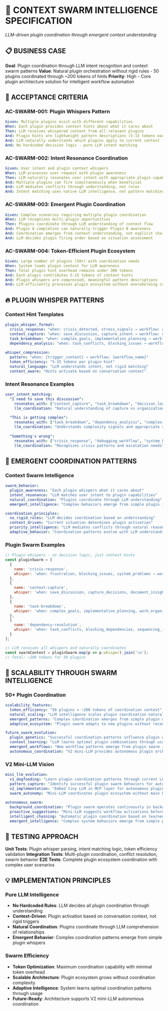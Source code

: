 # 🧠 CONTEXT SWARM INTELLIGENCE SPECIFICATION

*LLM-driven plugin coordination through emergent context understanding*

## 📋 **BUSINESS CASE**

**Goal**: Plugin coordination through LLM intent recognition and context swarm patterns
**Value**: Natural plugin orchestration without rigid rules - 50 plugins coordinated through ~200 tokens of hints
**Priority**: High - Core plugin architecture solution for intelligent workflow automation

## 🎯 **ACCEPTANCE CRITERIA**

### **AC-SWARM-001: Plugin Whispers Pattern**
```yaml
Given: Multiple plugins exist with different capabilities
When: Each plugin provides context hints about what it cares about
Then: LLM receives whispered context from all relevant plugins
And: Plugin hints are lightweight pattern descriptions (5-15 tokens each)
And: LLM naturally understands which plugins apply to current context
And: No hardcoded decision logic - pure LLM intent matching
```

### **AC-SWARM-002: Intent Resonance Coordination**
```yaml
Given: User intent and plugin context whispers
When: LLM processes user request with plugin awareness
Then: LLM naturally resonates user intent with appropriate plugin capabilities
And: Multiple plugins can fire simultaneously when beneficial
And: LLM mediates conflicts through understanding, not rules
And: Intent matching uses native LLM intelligence, not pattern matching algorithms
```

### **AC-SWARM-003: Emergent Plugin Coordination**
```yaml
Given: Complex scenarios requiring multiple plugin coordination
When: LLM recognizes multi-plugin opportunities
Then: Plugins coordinate through LLM understanding of context flow
And: Plugin A completion can naturally trigger Plugin B awareness
And: Coordination emerges from context understanding, not explicit chaining
And: LLM decides plugin firing order based on situation assessment
```

### **AC-SWARM-004: Token-Efficient Plugin Ecosystem**
```yaml
Given: Large number of plugins (50+) with coordination needs
When: System loads plugin context for LLM awareness
Then: Total plugin hint overhead remains under 300 tokens
And: Each plugin contributes 5-15 tokens of context hints
And: Plugin whispers are compressed, meaningful pattern descriptions
And: LLM efficiently processes plugin ecosystem without overwhelming context
```

## 🔥 **PLUGIN WHISPER PATTERNS**

### **Context Hint Templates**
```yaml
plugin_whisper_format:
  crisis_response: "when: crisis_detected, stress_signals → workflow: crisis-response"
  context_capture: "when: save_discussion, capture_intent → workflow: context-capture"
  task_breakdown: "when: complex_goals, implementation_planning → workflow: task-creation"
  dependency_analysis: "when: task_conflicts, blocking_issues → workflow: dependency-resolution"
  
whisper_compression:
  pattern: "when: {trigger_context} → workflow: {workflow_name}"
  token_efficiency: "5-15 tokens per plugin hint"
  natural_language: "LLM understands intent, not rigid matching"
  context_aware: "Hints activate based on conversation context"
```

### **Intent Resonance Examples**
```yaml
user_intent_matching:
  "I need to save this discussion":
    resonates_with: ["context_capture", "task_breakdown", "decision_logging"]
    llm_coordination: "Natural understanding of capture vs organization vs documentation"
    
  "This is getting complex":
    resonates_with: ["task_breakdown", "dependency_analysis", "complexity_workflow"]
    llm_coordination: "Understands complexity signals and appropriate responses"
    
  "Something's wrong":
    resonates_with: ["crisis_response", "debugging_workflow", "system_health"]
    llm_coordination: "Recognizes crisis patterns and escalation needs"
```

## 🌊 **EMERGENT COORDINATION PATTERNS**

### **Context Swarm Intelligence**
```yaml
swarm_behavior:
  plugin_awareness: "Each plugin whispers what it cares about"
  intent_resonance: "LLM matches user intent to plugin capabilities"
  natural_coordination: "Plugins coordinate through LLM understanding"
  emergent_intelligence: "Complex behaviors emerge from simple plugin interactions"

coordination_principles:
  no_rigid_rules: "LLM decides coordination based on understanding"
  context_driven: "Current situation determines plugin activation"
  priority_intelligence: "LLM mediates conflicts through natural reasoning"
  adaptive_behavior: "Coordination patterns evolve with LLM understanding"
```

### **Plugin Swarm Examples**
```javascript
// Plugin whispers - no decision logic, just context hints
const pluginSwarm = [
  {
    name: 'crisis-response',
    whisper: 'when: frustration, blocking_issues, system_problems → workflow: crisis-response-workflow'
  },
  {
    name: 'context-capture',
    whisper: 'when: save_discussion, capture_decisions, document_insights → workflow: context-capture-workflow'
  },
  {
    name: 'task-breakdown',
    whisper: 'when: complex_goals, implementation_planning, work_organization → workflow: task-creation-workflow'
  },
  {
    name: 'dependency-resolution',
    whisper: 'when: task_conflicts, blocking_dependencies, sequencing_issues → workflow: dependency-analysis-workflow'
  }
];

// LLM receives all whispers and naturally coordinates
const swarmContext = pluginSwarm.map(p => p.whisper).join('\n');
// Total: ~200 tokens for 50 plugins
```

## 🚀 **SCALABILITY THROUGH SWARM INTELLIGENCE**

### **50+ Plugin Coordination**
```yaml
scalability_features:
  token_efficiency: "50 plugins = ~200 tokens of coordination context"
  natural_scaling: "LLM intelligence scales plugin coordination naturally"
  emergent_patterns: "Complex coordination emerges from simple plugin whispers"
  adaptive_ecosystem: "Plugin swarm adapts to new plugins without reconfiguration"

future_swarm_evolution:
  plugin_genetics: "Successful coordination patterns influence plugin whisper evolution"
  context_learning: "LLM learns optimal plugin combinations through usage"
  emergent_workflows: "New workflow patterns emerge from plugin swarm interactions"
  autonomous_coordination: "V2 mini-LLM provides autonomous plugin orchestration"
```

### **V2 Mini-LLM Vision**
```yaml
mini_llm_evolution:
  v1_dogfooding: "Learn plugin coordination patterns through current LLM usage"
  pattern_capture: "Identify successful plugin swarm behaviors for automation"
  v2_implementation: "Embed tiny LLM in MCP layer for autonomous plugin coordination"
  swarm_autonomy: "Mini-LLM coordinates plugin ecosystem without main LLM intervention"
  
autonomous_swarm:
  background_coordination: "Plugin swarm operates continuously in background"
  proactive_suggestions: "Mini-LLM suggests workflow activations before user requests"
  intelligent_chaining: "Automatic plugin coordination based on learned patterns"
  emergent_intelligence: "Complex system behaviors emerge from simple plugin swarm rules"
```

## 🧪 **TESTING APPROACH**

**Unit Tests**: Plugin whisper parsing, intent matching logic, token efficiency validation
**Integration Tests**: Multi-plugin coordination, conflict resolution, swarm behavior
**E2E Tests**: Complete plugin ecosystem coordination with complex user scenarios

## 💡 **IMPLEMENTATION PRINCIPLES**

### **Pure LLM Intelligence**
- **No Hardcoded Rules**: LLM decides all plugin coordination through understanding
- **Context-Driven**: Plugin activation based on conversation context, not rigid triggers
- **Natural Coordination**: Plugins coordinate through LLM comprehension of relationships
- **Emergent Behavior**: Complex coordination patterns emerge from simple plugin whispers

### **Swarm Efficiency**
- **Token Optimization**: Maximum coordination capability with minimal token overhead
- **Scalable Architecture**: Plugin ecosystem grows without coordination complexity
- **Adaptive Intelligence**: System learns optimal coordination patterns through usage
- **Future-Ready**: Architecture supports V2 mini-LLM autonomous coordination
